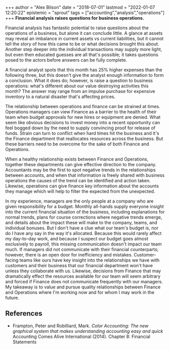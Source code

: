 +++
author = "Alex Bilson"
date = "2018-07-01"
lastmod = "2022-01-07 12:20:22"
epistemic = "sprout"
tags = ["accounting","analysis","operations"]
+++
**Financial analysis raises questions for business operations.**

Financial analysis has fantastic potential to raise questions about the operations of a business, but alone it can conclude little. A glance at assets may reveal an imbalance in current assets vs current liabilities, but it cannot tell the story of how this came to be or what decisions brought this about. Another step deeper into the individual transactions may supply more light, but even then educated guesses are all that's possible; it takes questions posed to the actors before answers can be fully complete.

A financial analyst spots that this month has 25% higher expenses than the following three, but this doesn't give the analyst enough information to form a conclusion. What it does do; however, is raise a question to business operations: what's different about our value destroying activities this month? The answer may range from an impulse purchase for expensive inventory to a natural disaster that's affecting prices.

The relationship between operations and finance can be strained at times. Operations managers can view Finance as a barrier to the health of their team when budget approvals for new hires or equipment are denied. What seem like obvious decisions to invest money into a recent opportunity can feel bogged down by the need to supply convincing proof for release of funds. Strain can turn to conflict when hard times hit the business and it's the Finance department that reallocates resources across the business. But these barriers need to be overcome for the sake of both Finance and Operations.

When a healthy relationship exists between Finance and Operations, together these departments can give effective direction to the company. Accountants may be the first to spot negative trends in the relationships between accounts, and when that information is freely shared with business operations the causes of the trend can be identified and action taken. Likewise, operations can give finance key information about the accounts they manage which will help to filter the expected from the unexpected.

In my experience, managers are the only people at a company who are given responsibility for a budget. Monthly all-hands supply everyone insight into the current financial situation of the business, including explanations for normal trends, plans for course corrections where negative trends emerge, and details about the impact these will make to the company, teams, and individual bonuses. But I don't have a clue what our team's budget is, nor do I have any say in the way it's allocated. Because this would rarely affect my day-to-day work, and because I suspect our budget goes almost exclusively to payroll, this missing communication doesn't impact our team much. If managers did not communicate with their financial counterparts; however, there is an open door for inefficiency and mistakes. Customer-facing teams like ours have key insight into the relationships we have with customers and their business that our financial department won't have unless they collaborate with us. Likewise, decisions from Finance that may dramatically effect the resources available for our team will seem arbitrary and forced if Finance does not communicate frequently with our managers. My takeaway is to value and pursue quality relationships between Finance and Operations where I'm working now and for whom I may work in the future.

## References

- Frampton, Peter and Robilliard, Mark. _Color Accounting: The new graphical system that makes understanding accounting easy and quick_ Accounting Comes Alive International (2014). Chapter 8: Financial Statements
